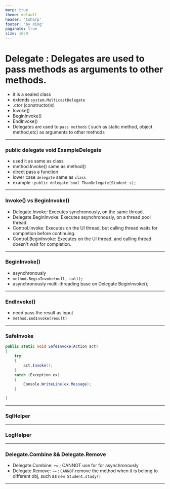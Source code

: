 ```yaml
---
marp: true
theme: default
header: 'Csharp'
footer: 'by Xing'
paginate: true
size: 16:9
---
```


<!--
_backgroundColor: white
_color: black
-->

# Delegate : Delegates are used to pass methods as arguments to other methods.

- it is a sealed class
- extends `system.MulticastDelegate`
- .ctor (constructor)d
- Invoke()
- BeginInvoke()
- EndInvoke()
- Delegates are used to `pass methods` ( such as static method, object method,etc) as arguments to other methods

---

### public delegate void ExampleDelegate

- used it as same as class
- method.Invoke() same as method()
- direct pass a function
- lower case `delegate` same as `class`
- example : `public delegate bool ThanDelegate(Student s);`

---

### Invoke() vs BeginInvoke()

- Delegate.Invoke: Executes synchronously, on the same thread.
- Delegate.BeginInvoke: Executes asynchronously, on a thread pool thread.
- Control.Invoke: Executes on the UI thread, but calling thread waits for completion before continuing.
- Control.BeginInvoke: Executes on the UI thread, and calling thread doesn't wait for completion.

---

### BeginInvoke()

- asynchronously
- `method.BeginInvoke(null, null);`
- asynchronously multi-threading base on Delegate BeginInvoke();

---

### EndInvoke()

- need pass the result as input
- `method.EndInvoke(result)`

---

### SafeInvoke

```C#
public static void SafeInvoke(Action act)
{
    try
    {
        act.Invoke();
    }
    catch (Exception ex)
    {
        Console.WriteLine(ex.Message);
    }

}
```

---

### SqlHelper

---

### LogHelper

---

### Delegate.Combine && Delegate.Remove

- Delegate.Combine: `+=` ; CANNOT use for for asynchronously
- Delegate.Remove: `-=` : `CANNOT` remove the method when it is belong to different obj, such as `new Student.study()`

---
